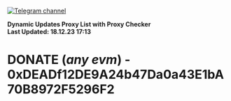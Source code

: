 [![Telegram channel](https://img.shields.io/endpoint?url=https://runkit.io/damiankrawczyk/telegram-badge/branches/master?url=https://t.me/n4z4v0d)](https://t.me/n4z4v0d) 

**Dynamic Updates Proxy List with Proxy Checker**  
**Last Updated: 18.12.23 17:13**

# DONATE (_any evm_) - 0xDEADf12DE9A24b47Da0a43E1bA70B8972F5296F2
